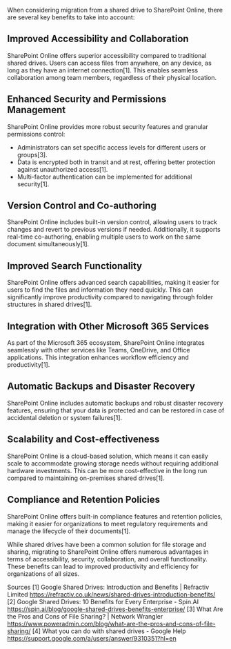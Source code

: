 When considering migration from a shared drive to SharePoint Online, there are several key benefits to take into account:

## Improved Accessibility and Collaboration

SharePoint Online offers superior accessibility compared to traditional shared drives. Users can access files from anywhere, on any device, as long as they have an internet connection[1]. This enables seamless collaboration among team members, regardless of their physical location.

## Enhanced Security and Permissions Management

SharePoint Online provides more robust security features and granular permissions control:

- Administrators can set specific access levels for different users or groups[3].
- Data is encrypted both in transit and at rest, offering better protection against unauthorized access[1].
- Multi-factor authentication can be implemented for additional security[1].

## Version Control and Co-authoring

SharePoint Online includes built-in version control, allowing users to track changes and revert to previous versions if needed. Additionally, it supports real-time co-authoring, enabling multiple users to work on the same document simultaneously[1].

## Improved Search Functionality

SharePoint Online offers advanced search capabilities, making it easier for users to find the files and information they need quickly. This can significantly improve productivity compared to navigating through folder structures in shared drives[1].

## Integration with Other Microsoft 365 Services

As part of the Microsoft 365 ecosystem, SharePoint Online integrates seamlessly with other services like Teams, OneDrive, and Office applications. This integration enhances workflow efficiency and productivity[1].

## Automatic Backups and Disaster Recovery

SharePoint Online includes automatic backups and robust disaster recovery features, ensuring that your data is protected and can be restored in case of accidental deletion or system failures[1].

## Scalability and Cost-effectiveness

SharePoint Online is a cloud-based solution, which means it can easily scale to accommodate growing storage needs without requiring additional hardware investments. This can be more cost-effective in the long run compared to maintaining on-premises shared drives[1].

## Compliance and Retention Policies

SharePoint Online offers built-in compliance features and retention policies, making it easier for organizations to meet regulatory requirements and manage the lifecycle of their documents[1].

While shared drives have been a common solution for file storage and sharing, migrating to SharePoint Online offers numerous advantages in terms of accessibility, security, collaboration, and overall functionality. These benefits can lead to improved productivity and efficiency for organizations of all sizes.

Sources
[1] Google Shared Drives: Introduction and Benefits | Refractiv Limited https://refractiv.co.uk/news/shared-drives-introduction-benefits/
[2] Google Shared Drives: 10 Benefits for Every Enterprise - Spin.AI https://spin.ai/blog/google-shared-drives-benefits-enterprise/
[3] What Are the Pros and Cons of File Sharing? | Network Wrangler https://www.poweradmin.com/blog/what-are-the-pros-and-cons-of-file-sharing/
[4] What you can do with shared drives - Google Help https://support.google.com/a/users/answer/9310351?hl=en
